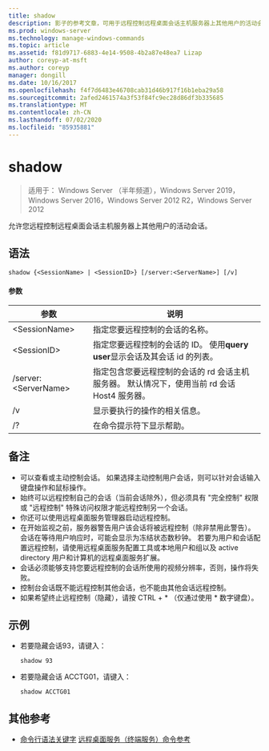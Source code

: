 ```yaml
---
title: shadow
description: 影子的参考文章，可用于远程控制远程桌面会话主机服务器上其他用户的活动会话。
ms.prod: windows-server
ms.technology: manage-windows-commands
ms.topic: article
ms.assetid: f81d9717-6883-4e14-9508-4b2a87e48ea7 Lizap
author: coreyp-at-msft
ms.author: coreyp
manager: dongill
ms.date: 10/16/2017
ms.openlocfilehash: f4f7d6483e46708cab31d46b917f16b1eba29a58
ms.sourcegitcommit: 2afed2461574a3f53f84fc9ec28d86df3b335685
ms.translationtype: MT
ms.contentlocale: zh-CN
ms.lasthandoff: 07/02/2020
ms.locfileid: "85935881"
---
```

# <a name="shadow"></a>shadow

> 适用于： Windows Server （半年频道），Windows Server 2019，Windows Server 2016，Windows Server 2012 R2，Windows Server 2012

允许您远程控制远程桌面会话主机服务器上其他用户的活动会话。



## <a name="syntax"></a>语法
```
shadow {<SessionName> | <SessionID>} [/server:<ServerName>] [/v]
```

#### <a name="parameters"></a>参数
|参数|说明|
|-------|--------|
|\<SessionName>|指定您要远程控制的会话的名称。|
|\<SessionID>|指定您要远程控制的会话的 ID。 使用**query user**显示会话及其会话 id 的列表。|
|/server:\<ServerName>|指定包含您要远程控制的会话的 rd 会话主机服务器。 默认情况下，使用当前 rd 会话 Host4 服务器。|
|/v|显示要执行的操作的相关信息。|
|/?|在命令提示符下显示帮助。|

## <a name="remarks"></a>备注
-   可以查看或主动控制会话。 如果选择主动控制用户会话，则可以针对会话输入键盘操作和鼠标操作。
-   始终可以远程控制自己的会话（当前会话除外），但必须具有 "完全控制" 权限或 "远程控制" 特殊访问权限才能远程控制另一个会话。
-   你还可以使用远程桌面服务管理器启动远程控制。
-   在开始监视之前，服务器警告用户该会话将被远程控制（除非禁用此警告）。 会话在等待用户响应时，可能会显示为冻结状态数秒钟。 若要为用户和会话配置远程控制，请使用远程桌面服务配置工具或本地用户和组以及 active directory 用户和计算机的远程桌面服务扩展。
-   会话必须能够支持您要远程控制的会话所使用的视频分辨率，否则，操作将失败。
-   控制台会话既不能远程控制其他会话，也不能由其他会话远程控制。
-   如果希望终止远程控制（隐藏），请按 CTRL + \* （仅通过使用 \* 数字键盘）。

## <a name="examples"></a>示例
-   若要隐藏会话93，请键入：
    ```
    shadow 93
    ```
-   若要隐藏会话 ACCTG01，请键入：
    ```
    shadow ACCTG01
    ```

## <a name="additional-references"></a>其他参考
- [命令行语法关键字](command-line-syntax-key.md) 
[远程桌面服务（终端服务）命令参考](remote-desktop-services-terminal-services-command-reference.md)
